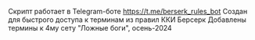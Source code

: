 Скрипт работает в Telegram-боте https://t.me/berserk_rules_bot
Создан для быстрого доступа к терминам из правил ККИ Берсерк
Добавлены термины к 4му сету "Ложные боги", осень-2024